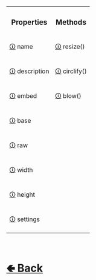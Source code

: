 <table>

[comment]: <> ( top row )

<tr><th>
<h3>  Properties  </h3>
</th><th>
<h3>  Methods  </h3>
</th></tr>


[comment]: <> ( 1st row )


<tr><td>

[comment]: <> (Property)
[🛈](https://github.com/paishee/noscord.js/wiki/Attachment.name) name
</td><td>

[comment]: <> (Method)
[🛈](https://github.com/paishee/noscord.js/wiki/Attachment.resize()) resize()
</td></tr>


[comment]: <> ( 2nd row )


<tr><td>

[comment]: <> (Property)
[🛈](https://github.com/paishee/noscord.js/wiki/Attachment.description) description
</td><td>

[comment]: <> (Method)
[🛈](https://github.com/paishee/noscord.js/wiki/Attachment.circlify()) circlify()
</td></tr>


[comment]: <> ( 3rd row )


<tr><td>

[comment]: <> (Property)
[🛈](https://github.com/paishee/noscord.js/wiki/Attachment.embed) embed
</td><td>

[comment]: <> (Method)
[🛈](https://github.com/paishee/noscord.js/wiki/Attachment.blow()) blow()
</td></tr>


[comment]: <> ( 4th row )


<tr><td>

[comment]: <> (Property)
[🛈](https://github.com/paishee/noscord.js/wiki/Attachment.base) base
</td><td>


[comment]: <> ( 5th row )


<tr><td>

[comment]: <> (Property)
[🛈](https://github.com/paishee/noscord.js/wiki/Attachment.raw) raw
</td><td>


[comment]: <> ( 6th row )


<tr><td>

[comment]: <> (Property)
[🛈](https://github.com/paishee/noscord.js/wiki/Attachment.width) width
</td><td>


[comment]: <> ( 7th row )


<tr><td>

[comment]: <> (Property)
[🛈](https://github.com/paishee/noscord.js/wiki/Attachment.height) height
</td><td>


[comment]: <> ( 8th row )


<tr><td>

[comment]: <> (Property)
[🛈](https://github.com/paishee/noscord.js/wiki/Attachment.settings) settings
</td><td>

</table>


<br> <h1> [🢀 Back](https://github.com/paishee/noscord.js/wiki/Attachment) </h1>